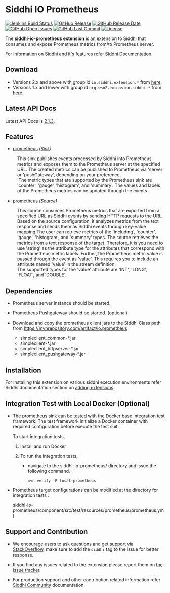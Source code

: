Siddhi IO Prometheus
===================

  [![Jenkins Build Status](https://wso2.org/jenkins/job/siddhi/job/siddhi-io-prometheus/badge/icon)](https://wso2.org/jenkins/job/siddhi/job/siddhi-io-prometheus/)
  [![GitHub Release](https://img.shields.io/github/release/siddhi-io/siddhi-io-prometheus.svg)](https://github.com/siddhi-io/siddhi-io-prometheus/releases)
  [![GitHub Release Date](https://img.shields.io/github/release-date/siddhi-io/siddhi-io-prometheus.svg)](https://github.com/siddhi-io/siddhi-io-prometheus/releases)
  [![GitHub Open Issues](https://img.shields.io/github/issues-raw/siddhi-io/siddhi-io-prometheus.svg)](https://github.com/siddhi-io/siddhi-io-prometheus/issues)
  [![GitHub Last Commit](https://img.shields.io/github/last-commit/siddhi-io/siddhi-io-prometheus.svg)](https://github.com/siddhi-io/siddhi-io-prometheus/commits/master)
  [![License](https://img.shields.io/badge/License-Apache%202.0-blue.svg)](https://opensource.org/licenses/Apache-2.0)

The **siddhi-io-prometheus extension** is an extension to <a target="_blank" href="https://wso2.github.io/siddhi">Siddhi</a> that consumes and expose Prometheus metrics from/to Prometheus server.

For information on <a target="_blank" href="https://siddhi.io/">Siddhi</a> and it's features refer <a target="_blank" href="https://siddhi.io/redirect/docs.html">Siddhi Documentation</a>. 

## Download

* Versions 2.x and above with group id `io.siddhi.extension.*` from <a target="_blank" href="https://mvnrepository.com/artifact/io.siddhi.extension.io.prometheus/siddhi-io-prometheus/">here</a>.
* Versions 1.x and lower with group id `org.wso2.extension.siddhi.*` from <a target="_blank" href="https://mvnrepository.com/artifact/org.wso2.extension.siddhi.io.prometheus/siddhi-io-prometheus">here</a>.

## Latest API Docs 

Latest API Docs is <a target="_blank" href="https://siddhi-io.github.io/siddhi-io-prometheus/api/2.1.3">2.1.3</a>.

## Features

* <a target="_blank" href="https://siddhi-io.github.io/siddhi-io-prometheus/api/2.1.3/#prometheus-sink">prometheus</a> *(<a target="_blank" href="http://siddhi.io/en/v5.1/docs/query-guide/#sink">Sink</a>)*<br> <div style="padding-left: 1em;"><p><p style="word-wrap: break-word;margin: 0;">This sink publishes events processed by Siddhi into Prometheus metrics and exposes them to the Prometheus server at the specified URL. The created metrics can be published to Prometheus via 'server' or 'pushGateway', depending on your preference.<br>&nbsp;The metric types that are supported by the Prometheus sink are 'counter', 'gauge', 'histogram', and 'summary'. The values and labels of the Prometheus metrics can be updated through the events. </p></p></div>
* <a target="_blank" href="https://siddhi-io.github.io/siddhi-io-prometheus/api/2.1.3/#prometheus-source">prometheus</a> *(<a target="_blank" href="http://siddhi.io/en/v5.1/docs/query-guide/#source">Source</a>)*<br> <div style="padding-left: 1em;"><p><p style="word-wrap: break-word;margin: 0;">This source consumes Prometheus metrics that are exported from a specified URL as Siddhi events by sending HTTP requests to the URL. Based on the source configuration, it analyzes metrics from the text response and sends them as Siddhi events through key-value mapping.The user can retrieve metrics of the 'including', 'counter', 'gauge', 'histogram', and 'summary' types. The source retrieves the metrics from a text response of the target. Therefore, it is you need to use 'string' as the attribute type for the attributes that correspond with the Prometheus metric labels. Further, the Prometheus metric value is passed through the event as 'value'. This requires you to include an attribute named 'value' in the stream definition. <br>The supported types for the 'value' attribute are 'INT', 'LONG', 'FLOAT', and 'DOUBLE'.</p></p></div>

## Dependencies 

* Prometheus server instance should be started.
* Prometheus Pushgateway should be started. (optional)
* Download and copy the prometheus client jars to the Siddhi Class path from <a target="_blank" href="https://mvnrepository.com/artifact/io.prometheus">
    https://mvnrepository.com/artifact/io.prometheus</a>
    
    * simpleclient_common-*.jar
    * simpleclient-*.jar
    * simpleclient_httpserver-*.jar
    * simpleclient_pushgateway-*.jar
  
## Installation

For installing this extension on various siddhi execution environments refer Siddhi documentation section on <a target="_blank" href="https://siddhi.io/redirect/add-extensions.html">adding extensions</a>.

## Integration Test with Local Docker (Optional)

 * The prometheus sink can be tested with the Docker base integration test framework. The test framework initialize a Docker container with required configuration before execute the test suit.
   
   To start integration tests,
   
   1. Install and run Docker
     
   2. To run the integration tests,
     
      - navigate to the siddhi-io-prometheus/ directory and issue the following command.<br/>
        ```
        mvn verify -P local-prometheus
        ```
           
 * Prometheus target configurations can be modified at the directory for integration tests : 
 
      siddhi-io-prometheus/component/src/test/resources/prometheus/prometheus.yml
      
## Support and Contribution

* We encourage users to ask questions and get support via <a target="_blank" href="https://stackoverflow.com/questions/tagged/siddhi">StackOverflow</a>, make sure to add the `siddhi` tag to the issue for better response.

* If you find any issues related to the extension please report them on <a target="_blank" href="https://github.com/siddhi-io/siddhi-execution-string/issues">the issue tracker</a>.

* For production support and other contribution related information refer <a target="_blank" href="https://siddhi.io/community/">Siddhi Community</a> documentation.
